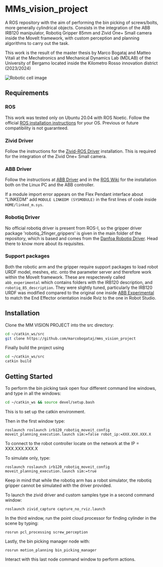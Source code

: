 # MMs_vision_project
A ROS repository with the aim of performing the bin picking of screws/bolts, more generally cylindrical objects. Consists in the integration of the ABB IRB120 manipulator, Robotiq Gripper 85mm and Zivid One+ Small camera inside the MoveIt framework, with custom perception and planning algorithms to carry out the task.

This work is the result of the master thesis by Marco Bogataj and Matteo Vitali at the Mechatronics and Mechanical Dynamics Lab (MDLAB) of the University of Bergamo located inside the Kilometro Rosso innovation district (2023/2024)

![Robotic cell image](/robotic_cell_MDLAB.JPG)

## Requirements

### ROS

This work was tested only on Ubuntu 20.04 with ROS Noetic. Follow the official [ROS installation instructions](http://wiki.ros.org/ROS/Installation) for your OS. Previous or future compatibility is not guaranteed.

### Zivid Driver

Follow the instructions for the [Zivid-ROS Driver](https://github.com/zivid/zivid-ros) installation. This is required for the integration of the Zivid One+ Small camera.

### ABB Driver 

Follow the instructions at [ABB Driver](https://github.com/ros-industrial/abb_driver) and in the [ROS Wiki](http://wiki.ros.org/abb_driver) for the installation both on the Linux PC and the ABB controller.

If a module import error appears on the Flex Pendant interface about "LINKEDM" add `MODULE LINKEDM (SYSMODULE)` in the first lines of code inside `HOME/linked_m.sys`.

### Robotiq Driver 

No official robotiq driver is present from ROS-I, so the gripper driver package 'robotiq_2finger_grippers' is given in the main folder of the repository, which is based and comes from the [Danfoa Robotiq Driver](https://github.com/Danfoa/robotiq_2finger_grippers). Head there to know more about its requisites.

### Support packages

Both the robotic arm and the gripper require support packages to load robot URDF model, meshes, etc. onto the parameter server and therefore work within the MoveIt framework. These are respectevely called `abb_experimental` which contains folders with the IRB120 description, and `robotiq_85_description`. They were slightly tuned, particularly the IRB120 URDF was modified compared to the original one inside [ABB Experimental](https://github.com/ros-industrial/abb_experimental) to match the End Effector orientation inside Rviz to the one in Robot Studio.

## Installation

Clone the MM VISION PROJECT into the src directory:

```bash
cd ~/catkin_ws/src
git clone https://github.com/marcobogataj/mms_vision_project
```
Finally build the project using 

```bash
cd ~/catkin_ws/src
catkin build
```

## Getting Started

To perform the bin picking task open four different command line windows, and type in all the windows:

```bash
cd ~/catkin_ws && source devel/setup.bash
```

This is to set up the catkin environment.

Then in the first window type:

```
roslaunch roslaunch irb120_robotiq_moveit_config moveit_planning_execution.launch sim:=false robot_ip:=XXX.XXX.XXX.X

```

To connect to the robot controller locate on the network at the IP = XXX.XXX.XXX.X

To simulate only, type:

```
roslaunch roslaunch irb120_robotiq_moveit_config moveit_planning_execution.launch sim:=true

```

Keep in mind that while the robotiq arm has a robot simulator, the robotiq gripper cannot be simulated with the driver provided.


To launch the zivid driver and custom samples type in a second command window:

```
roslaunch zivid_capture capture_no_rviz.launch

```

In the third window, run the point cloud processor for finding cylinder in the scene by typing:

```
rosrun pcl_processing screw_perception 

```

Lastly, the bin picking manager node with:

```
rosrun motion_planning bin_picking_manager

```

Interact with this last node command window to perform actions.
